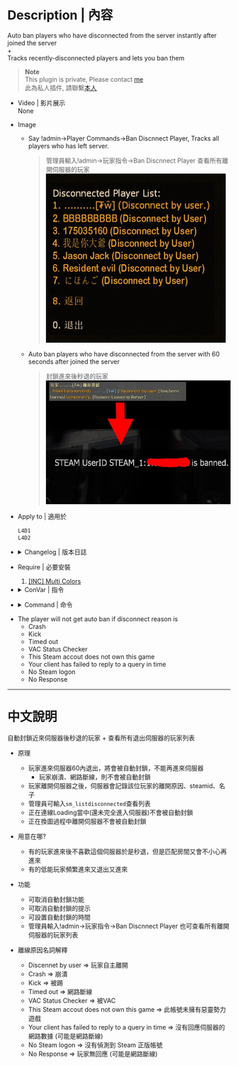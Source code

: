 # Description | 內容
Auto ban players who have disconnected from the server instantly after joined the server
<br/>+
<br/>Tracks recently-disconnected players and lets you ban them

> __Note__ <br/>
This plugin is private, Please contact [me](https://github.com/fbef0102/Game-Private_Plugin#私人插件列表-private-plugins-list)<br/>
此為私人插件, 請聯繫[本人](https://github.com/fbef0102/Game-Private_Plugin#私人插件列表-private-plugins-list)

* Video | 影片展示
<br/>None

* Image
	* Say !admin->Player Commands->Ban Discnnect Player, Tracks all players who has left server. 
		> 管理員輸入!admin->玩家指令->Ban Discnnect Player 查看所有離開伺服器的玩家
		<br/>![bandisconnected_1](image/bandisconnected_1.jpg)
	* Auto ban players who have disconnected from the server with 60 seconds after joined the server
		> 封鎖進來後秒退的玩家
		<br/>![bandisconnected_2](image/bandisconnected_2.jpg)

* Apply to | 適用於
	```
	L4D1
	L4D2
	```

* <details><summary>Changelog | 版本日誌</summary>

	```php
	//mad_hamster @ 2011
	//HarryPotter @ 2022-2023
	```
	* v1.0 (2023-5-31)
		* Remake code, convert code to latest syntax
		* Fix warnings when compiling on SourceMod 1.11.
		* Optimize code and improve performance
		* Add autoban if players disconnected from the server with 60 seconds after joined the server
		
	* 1.03
		* [Original Plugin by mad_hamster](https://forums.alliedmods.net/showthread.php?t=135533)
</details>

* Require | 必要安裝
	1. [[INC] Multi Colors](https://github.com/fbef0102/L4D1_2-Plugins/releases/tag/Multi-Colors)

* <details><summary>ConVar | 指令</summary>

	* cfg/sourcemod/bandisconnected.cfg
		```php
		// Ban player who disconnects within x seconds after player has joined server.
		bandisconnected_ban_within_join_seconds "60.0"

		// Ban How many mins for disconnected player. (0=Permanent Ban)
		bandisconnected_ban_mins "60"

		// If 1, disable Auto Ban when player crashed.
		bandisconnected_crash_ban_disable "1"

		// If 1, Enable Auto Ban when player disconnects.
		bandisconnected_enable_auto_ban "1"

		// Players with these flags have immune to not be banned automatically. (Empty = Everyone, -1: Nobody)
		bandisconnected_immue_flag "z"

		// List size of ban disconnected players menu
		bandisconnected_max "100"

		// If 1, notify someone disconnected and get banned.
		bandisconnected_notify_ban "1"
		```
</details>

* <details><summary>Command | 命令</summary>

	* **Ban a player after they have disconnected! (Access Required: ADMFLAG_BAN)**
		```php
		sm_bandisconnected <steamid> <minutes|0> [reason] <ip> <name>
		sm_bandc <steamid> <minutes|0> [reason] <ip> <name>
		```

	* **List all disconnected players! (Access Required: ADMFLAG_BAN)**
		```php
		sm_listdisconnected
		```
</details>

* The player will not get auto ban if disconnect reason is
	* Crash
	* Kick
	* Timed out
	* VAC Status Checker
	* This Steam accout does not own this game
	* Your client has failed to reply to a query in time
	* No Steam logon
	* No Response

- - - -
# 中文說明
自動封鎖近來伺服器後秒退的玩家 + 查看所有退出伺服器的玩家列表

* 原理
	* 玩家進來伺服器60內退出，將會被自動封鎖，不能再進來伺服器
		* 玩家崩潰、網路斷線，則不會被自動封鎖
	* 玩家離開伺服器之後，伺服器會記錄該位玩家的離開原因、steamid、名子
	* 管理員可輸入```sm_listdisconnected```查看列表
	* 正在連線Loading當中(還未完全進入伺服器)不會被自動封鎖
	* 正在換圖過程中離開伺服器不會被自動封鎖

* 用意在哪?
	* 有的玩家進來後不喜歡這個伺服器於是秒退，但是匹配房間又會不小心再進來
	* 有的低能玩家頻繁進來又退出又進來

* 功能
	* 可取消自動封鎖功能
	* 可取消自動封鎖的提示
	* 可設置自動封鎖的時間
	* 管理員輸入!admin->玩家指令->Ban Discnnect Player 也可查看所有離開伺服器的玩家列表

* 離線原因名詞解釋
	* Discennet by user => 玩家自主離開
	* Crash => 崩潰
	* Kick => 被踢
	* Timed out => 網路斷線
	* VAC Status Checker => 被VAC
	* This Steam accout does not own this game => 此帳號未擁有惡靈勢力遊戲
	* Your client has failed to reply to a query in time  => 沒有回應伺服器的網路數據 (可能是網路斷線)
	* No Steam logon => 沒有偵測到 Steam 正版帳號
	* No Response => 玩家無回應 (可能是網路斷線)